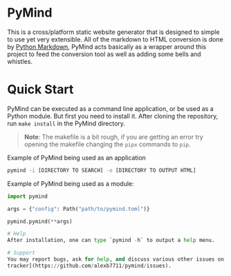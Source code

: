 # PyMind
This is a cross/platform static website generator that is designed to simple to use yet very extensible. All of the
markdown to HTML conversion is done by [Python Markdown](https://github.com/Python-Markdown/markdown), PyMind acts
basically as a wrapper around this project to feed the conversion tool as well as adding some bells and whistles.

# Quick Start
PyMind can be executed as a command line application, or be used as a Python module. But first you need to install it.
After cloning the repository, run `make install` in the PyMind directory.

> **Note**: The makefile is a bit rough, if you are getting an error try opening the makefile changing the `pipx` commands
> to `pip`.

Example of PyMind being used as an application
```bash
pymind -i [DIRECTORY TO SEARCH] -o [DIRECTORY TO OUTPUT HTML]
```

Example of PyMind being used as a module:
```python
import pymind

args = {"config": Path("path/to/pymind.toml")}

pymind.pymind(**args)

# Help
After installation, one can type `pymind -h` to output a help menu.

# Support
You may report bugs, ask for help, and discuss various other issues on the [bug
tracker](https://github.com/alexb7711/pymind/issues).
